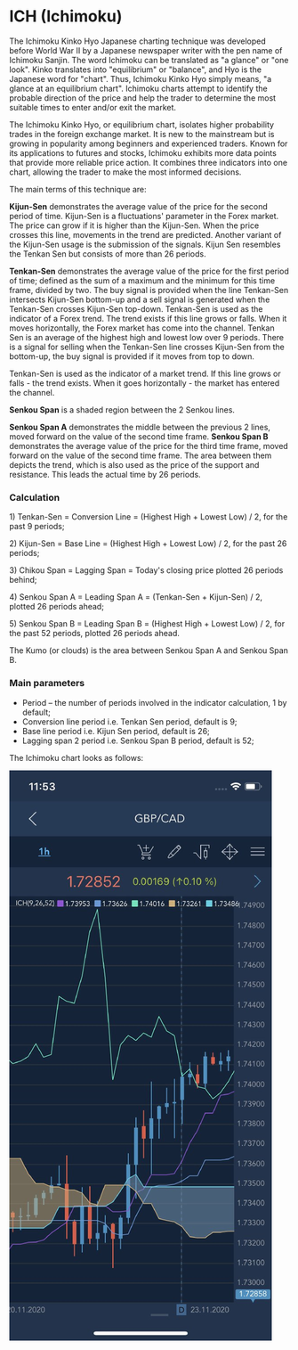 # ICH \(Ichimoku\)

The Ichimoku Kinko Hyo Japanese charting technique was developed before World War II by a Japanese newspaper writer with the pen name of Ichimoku Sanjin. The word Ichimoku can be translated as "a glance" or "one look". Kinko translates into "equilibrium" or "balance", and Hyo is the Japanese word for "chart". Thus, Ichimoku Kinko Hyo simply means, "a glance at an equilibrium chart". Ichimoku charts attempt to identify the probable direction of the price and help the trader to determine the most suitable times to enter and/or exit the market.

The Ichimoku Kinko Hyo, or equilibrium chart, isolates higher probability trades in the foreign exchange market. It is new to the mainstream but is growing in popularity among beginners and experienced traders. Known for its applications to futures and stocks, Ichimoku exhibits more data points that provide more reliable price action. It combines three indicators into one chart, allowing the trader to make the most informed decisions.

The main terms of this technique are:

**Kijun-Sen** demonstrates the average value of the price for the second period of time. Kijun-Sen is a fluctuations' parameter in the Forex market. The price can grow if it is higher than the Kijun-Sen. When the price crosses this line, movements in the trend are predicted. Another variant of the Kijun-Sen usage is the submission of the signals. Kijun Sen resembles the Tenkan Sen but consists of more than 26 periods.

**Tenkan-Sen** demonstrates the average value of the price for the first period of time; defined as the sum of a maximum and the minimum for this time frame, divided by two. The buy signal is provided when the line Tenkan-Sen intersects Kijun-Sen bottom-up and a sell signal is generated when the Tenkan-Sen crosses Kijun-Sen top-down. Tenkan-Sen is used as the indicator of a Forex trend. The trend exists if this line grows or falls. When it moves horizontally, the Forex market has come into the channel. Tenkan Sen is an average of the highest high and lowest low over 9 periods. There is a signal for selling when the Tenkan-Sen line crosses Kijun-Sen from the bottom-up, the buy signal is provided if it moves from top to down.

Tenkan-Sen is used as the indicator of a market trend. If this line grows or falls - the trend exists. When it goes horizontally - the market has entered the channel.

**Senkou Span** is a shaded region between the 2 Senkou lines.

**Senkou Span A** demonstrates the middle between the previous 2 lines, moved forward on the value of the second time frame. **Senkou Span B** demonstrates the average value of the price for the third time frame, moved forward on the value of the second time frame. The area between them depicts the trend, which is also used as the price of the support and resistance. This leads the actual time by 26 periods.

### Calculation

1\) Tenkan-Sen = Conversion Line = \(Highest High + Lowest Low\) / 2, for the past 9 periods;

2\) Kijun-Sen = Base Line = \(Highest High + Lowest Low\) / 2, for the past 26 periods;

3\) Chikou Span = Lagging Span = Today's closing price plotted 26 periods behind;

4\) Senkou Span A = Leading Span A = \(Tenkan-Sen + Kijun-Sen\) / 2, plotted 26 periods ahead;

5\) Senkou Span B = Leading Span B = \(Highest High + Lowest Low\) / 2, for the past 52 periods, plotted 26 periods ahead.

The Kumo \(or clouds\) is the area between Senkou Span A and Senkou Span B.

### Main parameters

* Period – the number of periods involved in the indicator calculation, 1 by default;
* Conversion line period i.e. Tenkan Sen period, default is 9;
* Base line period i.e. Kijun Sen period, default is 26;
* Lagging span 2 period i.e. Senkou Span B period, default is 52;

The Ichimoku chart looks as follows:

![](../../../../../.gitbook/assets/ich%20%283%29.jpg)

